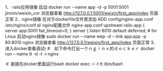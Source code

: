 1、 rails应用镜像 启动
docker run --name app -d -p 5001:5001 jinmin/weixin_cor 
浏览器查看 http://127.0.0.1:5001/weixin/first_app/index 页面正常
2、nginx镜像 
在对于dockerfile文件里添加
ADD config/nginx-app.conf /etc/nginx/conf.d/
nginx配置文件 nginx-app.conf
upstream rails-app {
  server app:5001 fail_timeout=0;
}
server {
  listen 8010 default deferred; # for Linux
启动nginx镜像
sudo docker run --name wep -d --link app:app -p 80:8010 nginx
浏览器查看 http://127.0.0.1/weixin/first_app/index 页面正常
3、进入docker查看调试r
#　如下命令打出一个ｎｇｉｎｘ的ｄｏｃｋｅｒ
docker run --name tt -d -t -i nginx

＃ 直接在docker里面运行bash
docker exec -i -t tt /bin/bash
